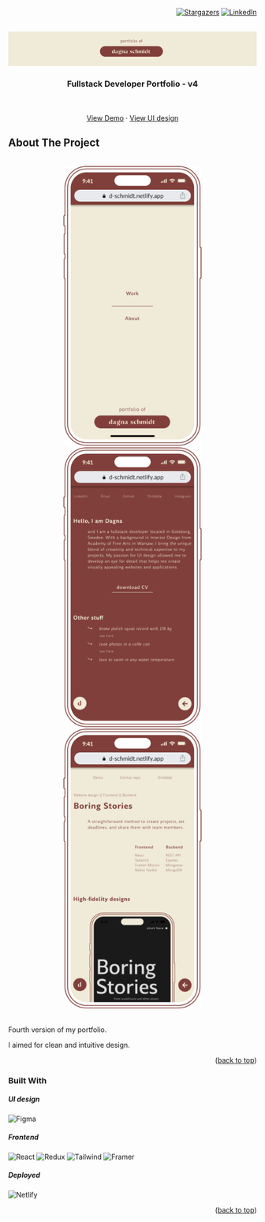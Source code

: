 <a name="readme-top"></a>

<div align="right">

[![Stargazers][stars-shield]][stars-url]
[![LinkedIn][linkedin-shield]][linkedin-url]
    
</div>


<br />
<div align="center">
    <img src="./screens//logo-portfolio-v4.png" alt="Logo" width="880">

  <h3 align="center">Fullstack Developer Portfolio - v4</h3>

  <p align="center">
    <br />
    <br />
    <a href="https://d-schmidt.netlify.app">View Demo</a>
    ·
    <a href="https://dribbble.com/shots/23010524-Boring-Stories-UI">View UI design</a>
  </p>
</div>

## About The Project

</br>

<div align="center">
    <img src="./screens//prev1.png" alt="Logo" width="280">
    <img src="./screens//prev2.png" alt="Logo" width="280">
    <img src="./screens//prev3.png" alt="Logo" width="280">
</div>

</br>

<p>Fourth version of my portfolio. </p>
<p>I aimed for clean and intuitive design.</p>

<p align="right">(<a href="#readme-top">back to top</a>)</p>

### Built With

<h5>UI design</h5>

![Figma]

<h5>Frontend</h5>

![React]
![Redux]
![Tailwind]
![Framer]

<h5>Deployed</h5>

![Netlify]


<p align="right">(<a href="#readme-top">back to top</a>)</p>


<!-- MARKDOWN LINKS & IMAGES -->
<!-- https://www.markdownguide.org/basic-syntax/#reference-style-links -->
[stars-shield]: https://img.shields.io/github/stars/DagnaSchmidt/boring-stories.svg?style=for-the-badge
[stars-url]: https://github.com/DagnaSchmidt/boring-stories/stargazers
[linkedin-shield]: https://img.shields.io/badge/-LinkedIn-black.svg?style=for-the-badge&logo=linkedin&colorB=555
[linkedin-url]: https://linkedin.com/in/dagna-schmidt-90ba37207
[Figma]: https://img.shields.io/badge/Figma-F24E1E?style=for-the-badge&logo=figma&logoColor=white
[React]: https://img.shields.io/badge/React-20232A?style=for-the-badge&logo=react&logoColor=61DAFB
[Redux]: https://img.shields.io/badge/Redux-593D88?style=for-the-badge&logo=redux&logoColor=white
[Tailwind]: https://img.shields.io/badge/Tailwind_CSS-38B2AC?style=for-the-badge&logo=tailwind-css&logoColor=white
[Framer]: https://img.shields.io/badge/Framer-black?style=for-the-badge&logo=framer&logoColor=blue
[Netlify]: https://img.shields.io/badge/Netlify-00C7B7?style=for-the-badge&logo=netlify&logoColor=white
